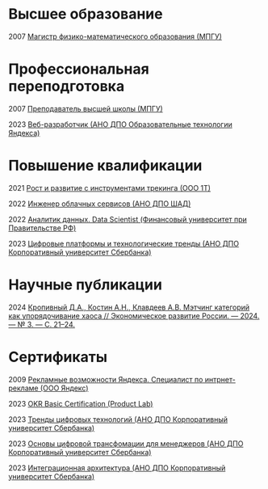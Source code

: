 # Высшее образование

2007 [Магистр физико-математического образования (МПГУ)](https://github.com/kostin/certificates/raw/main/masters-degree-2007.jpg)

# Профессиональная переподготовка

2007 [Преподаватель высшей школы (МПГУ)](https://github.com/kostin/certificates/raw/main/university-teacher-diploma-2007.jpg)

2023 [Веб-разработчик (АНО ДПО Образовательные технологии Яндекса)](https://github.com/kostin/certificates/raw/main/web-developer-yandex-practicum-rus.pdf)

# Повышение квалификации

2021 [Рост и развитие с инструментами трекинга (ООО 1Т)](https://github.com/kostin/certificates/raw/main/growth-and-development-with-tracking-tools-1t.pdf)

2022 [Инженер облачных сервисов (АНО ДПО ШАД)](https://github.com/kostin/certificates/raw/main/cloud-service-engineer-yandex-practicum-rus.pdf)

2022 [Аналитик данных. Data Scientist (Финансовый университет при Правительстве РФ)](https://github.com/kostin/certificates/raw/main/data-analyst-data-scientist-fa.jpg)

2023 [Цифровые платформы и технологические тренды (АНО ДПО Корпоративный университет Сбербанка)](https://github.com/kostin/certificates/raw/main/digital-platforms-and-techno-trends-sber-university.png)

# Научные публикации

2024 [Кропивный Д.А., Костин А.Н., Клавдеев А.В. Мэтчинг категорий как упорядочивание хаоса // Экономическое развитие России. — 2024. — № 3. — С. 21–24.](https://github.com/kostin/certificates/raw/main/science-ed-russia-2024-3-kostin.pdf)

# Сертификаты

2009 [Рекламные возможности Яндекса. Специалист по интрнет-рекламе (ООО Яндекс)](https://github.com/kostin/certificates/raw/main/yandex-direct-advertising-opportunities-2009.jpg)

2023 [OKR Basic Certification (Product Lab)](https://github.com/kostin/certificates/raw/main/okr-basic-certification-productlab-2023.pdf)

2023 [Тренды цифровых технологий (АНО ДПО Корпоративный университет Сбербанка)](https://github.com/kostin/certificates/raw/main/digital-technology-trends-sber-university.png)

2023 [Основы цифровой трансфомации для менеджеров (АНО ДПО Корпоративный университет Сбербанка)](https://github.com/kostin/certificates/raw/main/fundamentals-of-digital-transformation-for-managers-sber-university.png)

2023 [Интеграционная архитектура (АНО ДПО Корпоративный университет Сбербанка)](https://github.com/kostin/certificates/raw/main/integration-architecture-sber-university.png)
